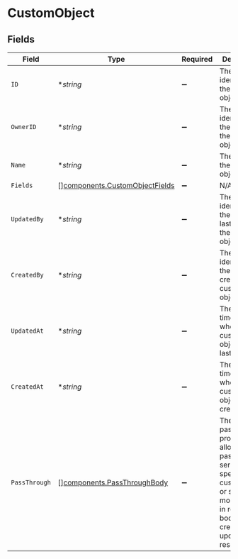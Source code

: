# CustomObject


## Fields

| Field                                                                                                                                                   | Type                                                                                                                                                    | Required                                                                                                                                                | Description                                                                                                                                             | Example                                                                                                                                                 |
| ------------------------------------------------------------------------------------------------------------------------------------------------------- | ------------------------------------------------------------------------------------------------------------------------------------------------------- | ------------------------------------------------------------------------------------------------------------------------------------------------------- | ------------------------------------------------------------------------------------------------------------------------------------------------------- | ------------------------------------------------------------------------------------------------------------------------------------------------------- |
| `ID`                                                                                                                                                    | **string*                                                                                                                                               | :heavy_minus_sign:                                                                                                                                      | The unique identifier of the custom object                                                                                                              | co_12345                                                                                                                                                |
| `OwnerID`                                                                                                                                               | **string*                                                                                                                                               | :heavy_minus_sign:                                                                                                                                      | The unique identifier of the owner of the custom object                                                                                                 | user_12345                                                                                                                                              |
| `Name`                                                                                                                                                  | **string*                                                                                                                                               | :heavy_minus_sign:                                                                                                                                      | The name of the custom object                                                                                                                           | project                                                                                                                                                 |
| `Fields`                                                                                                                                                | [][components.CustomObjectFields](../../models/components/customobjectfields.md)                                                                        | :heavy_minus_sign:                                                                                                                                      | N/A                                                                                                                                                     |                                                                                                                                                         |
| `UpdatedBy`                                                                                                                                             | **string*                                                                                                                                               | :heavy_minus_sign:                                                                                                                                      | The unique identifier of the user who last updated the custom object                                                                                    | user_12345                                                                                                                                              |
| `CreatedBy`                                                                                                                                             | **string*                                                                                                                                               | :heavy_minus_sign:                                                                                                                                      | The unique identifier of the user who created the custom object                                                                                         | user_12345                                                                                                                                              |
| `UpdatedAt`                                                                                                                                             | **string*                                                                                                                                               | :heavy_minus_sign:                                                                                                                                      | The timestamp when the custom object was last updated                                                                                                   | 2020-09-30T07:43:32.000Z                                                                                                                                |
| `CreatedAt`                                                                                                                                             | **string*                                                                                                                                               | :heavy_minus_sign:                                                                                                                                      | The timestamp when the custom object was created                                                                                                        | 2020-09-30T07:43:32.000Z                                                                                                                                |
| `PassThrough`                                                                                                                                           | [][components.PassThroughBody](../../models/components/passthroughbody.md)                                                                              | :heavy_minus_sign:                                                                                                                                      | The pass_through property allows passing service-specific, custom data or structured modifications in request body when creating or updating resources. |                                                                                                                                                         |